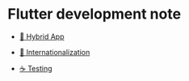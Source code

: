 # Flutter development note
- [🌈 Hybrid App](https://github.com/leelai/development-note/blob/main/flutter/hybrid-app.md)

- [🍺 Internationalization](https://github.com/leelai/development-note/blob/main/flutter/internationalization.md)

- [☕️ Testing](https://github.com/leelai/development-note/blob/main/flutter/testing.md)
